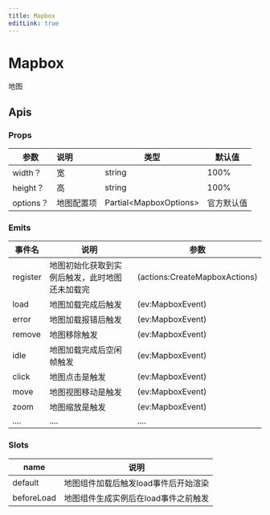 ```yaml
---
title: Mapbox
editLink: true
---
```


# Mapbox

地图

## Apis

### Props

| 参数      | 说明       | 类型                         | 默认值     |
| --------- | :--------- | ---------------------------- | ---------- |
| width？   | 宽         | string                       | 100%       |
| height？  | 高         | string                       | 100%       |
| options？ | 地图配置项 | Partial&lt;MapboxOptions&gt; | 官方默认值 |

### Emits

| 事件名   | 说明                                           | 参数                          |
| -------- | ---------------------------------------------- | ----------------------------- |
| register | 地图初始化获取到实例后触发，此时地图还未加载完 | (actions:CreateMapboxActions) |
| load     | 地图加载完成后触发                             | (ev:MapboxEvent)              |
| error    | 地图加载报错后触发                             | (ev:MapboxEvent)              |
| remove   | 地图移除触发                                   | (ev:MapboxEvent)              |
| idle     | 地图加载完成后空闲帧触发                       | (ev:MapboxEvent)              |
| click    | 地图点击是触发                                 | (ev:MapboxEvent)              |
| move     | 地图视图移动是触发                             | (ev:MapboxEvent)              |
| zoom     | 地图缩放是触发                                 | (ev:MapboxEvent)              |
| ....     | ....                                           | ....                          |

### Slots

| name       | 说明                                 |
| ---------- | ------------------------------------ |
| default    | 地图组件加载后触发load事件后开始渲染 |
| beforeLoad | 地图组件生成实例后在load事件之前触发 |

